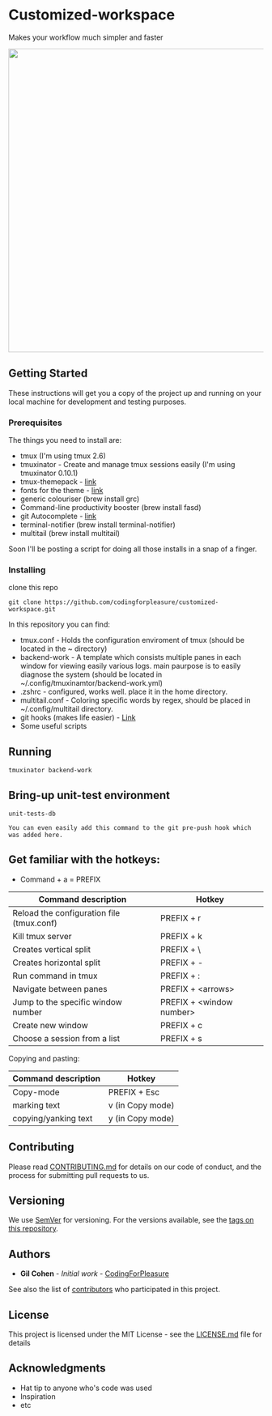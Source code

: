 # Customized-workspace

Makes your workflow much simpler and faster

<img src="https://github.com/codingforpleasure/customized-workspace/blob/master/images/demo_tmux.gif" width="2000" height="600" />

## Getting Started

These instructions will get you a copy of the project up and running on your local machine for development and testing purposes.

### Prerequisites

The things you need to install are:


- tmux (I'm using tmux 2.6)
- tmuxinator - Create and manage tmux sessions easily (I'm using tmuxinator 0.10.1)
- tmux-themepack - [link](https://github.com/jimeh/tmux-themepack)
- fonts for the theme - [link](https://github.com/powerline/fonts)
- generic colouriser (brew install grc)
- Command-line productivity booster (brew install fasd)
- git Autocomplete - [link](https://raw.githubusercontent.com/git/git/master/contrib/completion/git-completion.zsh)
- terminal-notifier (brew install terminal-notifier)
- multitail (brew install multitail)

Soon I'll be posting a script for doing all those installs in a snap of a finger.

### Installing

clone this repo
```
git clone https://github.com/codingforpleasure/customized-workspace.git
```

In this repository you can find:
 - tmux.conf - Holds the configuration enviroment of tmux (should be located in the ~ directory)
 - backend-work - A template which consists multiple panes in each window for viewing easily various logs. main paurpose is to 
                  easily diagnose the system (should be located in ~/.config/tmuxinamtor/backend-work.yml)
 - .zshrc - configured, works well. place it in the home directory.
 - multitail.conf - Coloring specific words by regex, should be placed in ~/.config/multitail directory.
 - git hooks (makes life easier) -  [Link](https://github.com/codingforpleasure/customized-workspace/tree/master/.my_git_hooks)
 - Some useful scripts

## Running
```
tmuxinator backend-work
```
## Bring-up unit-test environment
```
unit-tests-db
```
`You can even easily add this command to the git pre-push hook which was added here.`

## Get familiar with the hotkeys:

- Command + a = PREFIX

Command description | Hotkey
------------ | -------------
Reload the configuration file (tmux.conf) | PREFIX + r
Kill tmux server | PREFIX + k
Creates vertical split | PREFIX + \
Creates horizontal split | PREFIX + -
Run command in tmux | PREFIX + \:
Navigate between panes | PREFIX + \<arrows\> 
Jump to the specific window number | PREFIX + \<window number\>
Create new window | PREFIX + c
Choose a session from a list | PREFIX + s

Copying and pasting:

Command description | Hotkey
------------ | -------------
Copy-mode | PREFIX + Esc
marking text | v (in Copy mode)
copying/yanking text | y (in Copy mode)

## Contributing

Please read [CONTRIBUTING.md](https://gist.github.com/PurpleBooth/b24679402957c63ec426) for details on our code of conduct, and the process for submitting pull requests to us.

## Versioning

We use [SemVer](http://semver.org/) for versioning. For the versions available, see the [tags on this repository](https://github.com/your/project/tags). 

## Authors

* **Gil Cohen** - *Initial work* - [CodingForPleasure](https://github.com/CodingForpleasure)

See also the list of [contributors](https://github.com/your/project/contributors) who participated in this project.

## License

This project is licensed under the MIT License - see the [LICENSE.md](LICENSE.md) file for details

## Acknowledgments

* Hat tip to anyone who's code was used
* Inspiration
* etc
